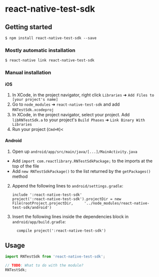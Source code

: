 
# react-native-test-sdk

## Getting started

`$ npm install react-native-test-sdk --save`

### Mostly automatic installation

`$ react-native link react-native-test-sdk`

### Manual installation


#### iOS

1. In XCode, in the project navigator, right click `Libraries` ➜ `Add Files to [your project's name]`
2. Go to `node_modules` ➜ `react-native-test-sdk` and add `RNTestSdk.xcodeproj`
3. In XCode, in the project navigator, select your project. Add `libRNTestSdk.a` to your project's `Build Phases` ➜ `Link Binary With Libraries`
4. Run your project (`Cmd+R`)<

#### Android

1. Open up `android/app/src/main/java/[...]/MainActivity.java`
  - Add `import com.reactlibrary.RNTestSdkPackage;` to the imports at the top of the file
  - Add `new RNTestSdkPackage()` to the list returned by the `getPackages()` method
2. Append the following lines to `android/settings.gradle`:
  	```
  	include ':react-native-test-sdk'
  	project(':react-native-test-sdk').projectDir = new File(rootProject.projectDir, 	'../node_modules/react-native-test-sdk/android')
  	```
3. Insert the following lines inside the dependencies block in `android/app/build.gradle`:
  	```
      compile project(':react-native-test-sdk')
  	```


## Usage
```javascript
import RNTestSdk from 'react-native-test-sdk';

// TODO: What to do with the module?
RNTestSdk;
```
  